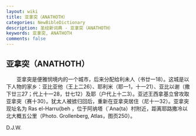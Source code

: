 ```yaml
---
layout: wiki
title: 亚拿突（ANATHOTH）
categories: NewBibleDictionary
description: 圣经新词典 - 亚拿突（ANATHOTH）
keywords: 亚拿突, ANATHOTH
comments: false
---
```


## 亚拿突（ANATHOTH）

　　亚拿突是便雅悯境内的一个城市，后来分配给利未人（书廿一18）。这城是以下人物的家乡：亚比亚他（王上二26）、耶利米（耶一1，十一21）、亚比以谢（撒下廿三27；代上十一28，廿七12）及耶（户代上十二3）。亚述王西拿基立曾攻取亚拿突（赛十30）。犹太人被掳归回后，重新在亚拿突居住（尼十一32）。亚拿突现址名为 Ras el-Harru{beh ，位于阿纳塔（`Ana{ta）村附近，距离耶路撒冷以北大概五公里（Photo. Grollenberg, Atlas，图页250）。

D.J.W.






